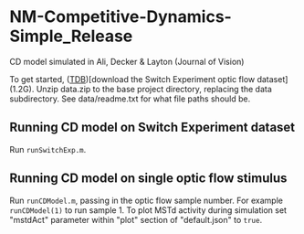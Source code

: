# NM-Competitive-Dynamics-Simple_Release
CD model simulated in Ali, Decker &amp; Layton (Journal of Vision)

To get started, ([TDB](https://osf.io/td4as/?view_only=204c48fdb03e4452b41dd5a7fce79ceb))[download the Switch Experiment optic flow dataset] (1.2G). Unzip data.zip to the base project directory, replacing the data subdirectory. See data/readme.txt for what file paths should be.

## Running CD model on Switch Experiment dataset

Run `runSwitchExp.m`.

## Running CD model on single optic flow stimulus

Run `runCDModel.m`, passing in the optic flow sample number. For example `runCDModel(1)` to run sample 1. To plot MSTd activity during simulation set "mstdAct" parameter within "plot" section of "default.json" to `true`.

